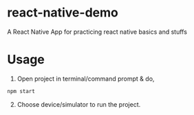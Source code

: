 # react-native-demo
A React Native App for practicing react native basics and stuffs

# Usage
1. Open project in terminal/command prompt & do, 
```js
npm start
```
2. Choose device/simulator to run the project.
